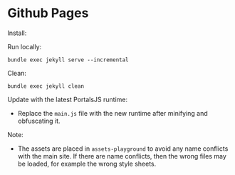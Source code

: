 # Github Pages

Install:


Run locally:
```
bundle exec jekyll serve --incremental
```

Clean:
```
bundle exec jekyll clean
```

Update with the latest PortalsJS runtime:
* Replace the `main.js` file with the new runtime after minifying and obfuscating it.

Note: 
* The assets are placed in `assets-playground` to avoid any name conflicts with the main site. If there are name conflicts, then the wrong files may be loaded, for example the wrong style sheets. 
